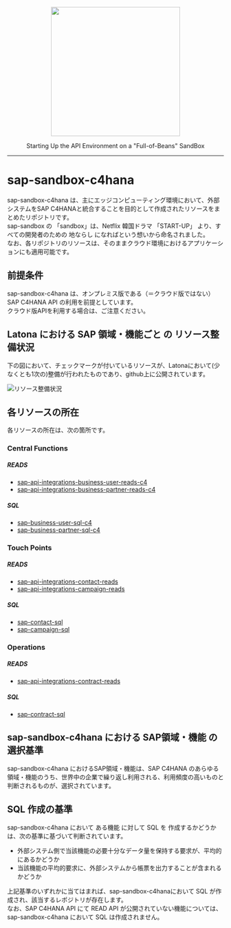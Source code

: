 <p align="center"> <img src="https://user-images.githubusercontent.com/91356865/144049159-1ebbd095-87d2-4a3c-81cb-277cc1d4c7b7.png" width="300"> </p> <p align="center"> Starting Up the API Environment on a "Full-of-Beans" SandBox </p>

***

# sap-sandbox-c4hana 
sap-sandbox-c4hana は、主にエッジコンピューティング環境において、外部システムをSAP C4HANAと統合することを目的として作成されたリソースをまとめたリポジトリです。  
sap-sandbox の 「sandbox」は、Netflix 韓国ドラマ 「START-UP」 より、すべての開発者のための 地ならし になればという想いから命名されました。  
なお、各リポジトリのリソースは、そのままクラウド環境におけるアプリケーションにも適用可能です。  

## 前提条件  
sap-sandbox-c4hana は、オンプレミス版である（＝クラウド版ではない）SAP C4HANA API の利用を前提としています。  
クラウド版APIを利用する場合は、ご注意ください。  

## Latona における SAP 領域・機能ごと の リソース整備状況    
下の図において、チェックマークが付いているリソースが、Latonaにおいて(少なくとも1次の)整備が行われたものであり、github上に公開されています。  

![リソース整備状況](documents/sap_sandbox_c4hana.png)

## 各リソースの所在  
各リソースの所在は、次の箇所です。  

### Central Functions
##### READS

* [sap-api-integrations-business-user-reads-c4](https://github.com/latonaio/sap-api-integrations-business-user-reads-c4)
* [sap-api-integrations-business-partner-reads-c4](https://github.com/latonaio/sap-api-integrations-business-partner-reads-c4)

##### SQL

* [sap-business-user-sql-c4](https://github.com/latonaio/sap-business-user-sql-c4)
* [sap-business-partner-sql-c4](https://github.com/latonaio/sap-business-partner-sql-c4)

### Touch Points
##### READS

* [sap-api-integrations-contact-reads](https://github.com/latonaio/sap-api-integrations-contact-reads)
* [sap-api-integrations-campaign-reads](https://github.com/latonaio/sap-api-integrations-campaign-reads)

##### SQL

* [sap-contact-sql](https://github.com/latonaio/sap-contact-sql)
* [sap-campaign-sql](https://github.com/latonaio/sap-campaign-sql)

### Operations
##### READS

* [sap-api-integrations-contract-reads](https://github.com/latonaio/sap-api-integrations-contract-reads)

##### SQL

* [sap-contract-sql](https://github.com/latonaio/sap-contract-sql)

## sap-sandbox-c4hana における SAP領域・機能 の選択基準
sap-sandbox-c4hana におけるSAP領域・機能は、SAP C4HANA のあらゆる領域・機能のうち、世界中の企業で繰り返し利用される、利用頻度の高いものと判断されるものが、選択されています。  

## SQL 作成の基準
sap-sandbox-c4hana において ある機能 に対して SQL を 作成するかどうか は、次の基準に基づいて判断されています。  

* 外部システム側で当該機能の必要十分なデータ量を保持する要求が、平均的にあるかどうか  
* 当該機能の平均的要求に、外部システムから帳票を出力することが含まれるかどうか  

上記基準のいずれかに当てはまれば、sap-sandbox-c4hanaにおいて SQL が作成され、該当するレポジトリが存在します。  
なお、SAP C4HANA API にて READ API が公開されていない機能については、sap-sandbox-c4hana において SQL は作成されません。  
